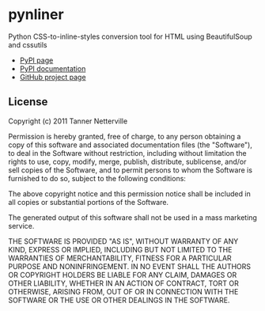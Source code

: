 # pynliner

Python CSS-to-inline-styles conversion tool for HTML using BeautifulSoup and cssutils

- [PyPI page](http://pypi.python.org/pypi/pynliner)
- [PyPI documentation](http://packages.python.org/pynliner/)
- [GitHub project page](http://github.com/rennat/pynliner)

## License

Copyright (c) 2011 Tanner Netterville

Permission is hereby granted, free of charge, to any person obtaining a copy of this software and associated documentation files (the "Software"), to deal in the Software without restriction, including without limitation the rights to use, copy, modify, merge, publish, distribute, sublicense, and/or sell copies of the Software, and to permit persons to whom the Software is furnished to do so, subject to the following conditions:

The above copyright notice and this permission notice shall be included in all copies or substantial portions of the Software.

The generated output of this software shall not be used in a mass marketing service.

THE SOFTWARE IS PROVIDED "AS IS", WITHOUT WARRANTY OF ANY KIND, EXPRESS OR IMPLIED, INCLUDING BUT NOT LIMITED TO THE WARRANTIES OF MERCHANTABILITY, FITNESS FOR A PARTICULAR PURPOSE AND NONINFRINGEMENT. IN NO EVENT SHALL THE AUTHORS OR COPYRIGHT HOLDERS BE LIABLE FOR ANY CLAIM, DAMAGES OR OTHER LIABILITY, WHETHER IN AN ACTION OF CONTRACT, TORT OR OTHERWISE, ARISING FROM, OUT OF OR IN CONNECTION WITH THE SOFTWARE OR THE USE OR OTHER DEALINGS IN THE SOFTWARE.
